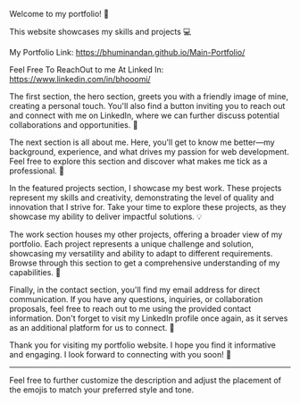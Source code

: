 Welcome to my portfolio! 🎉 

This website showcases my skills and projects 💻

My Portfolio Link: https://bhuminandan.github.io/Main-Portfolio/

Feel Free To ReachOut to me At Linked In: https://www.linkedin.com/in/bhooomi/

The first section, the hero section, greets you with a friendly image of mine, creating a personal touch. You'll also find a button inviting you to reach out and connect with me on LinkedIn, where we can further discuss potential collaborations and opportunities. 🔗

The next section is all about me. Here, you'll get to know me better—my background, experience, and what drives my passion for web development. Feel free to explore this section and discover what makes me tick as a professional. 📖

In the featured projects section, I showcase my best work. These projects represent my skills and creativity, demonstrating the level of quality and innovation that I strive for. Take your time to explore these projects, as they showcase my ability to deliver impactful solutions. 💡

The work section houses my other projects, offering a broader view of my portfolio. Each project represents a unique challenge and solution, showcasing my versatility and ability to adapt to different requirements. Browse through this section to get a comprehensive understanding of my capabilities. 🚀

Finally, in the contact section, you'll find my email address for direct communication. If you have any questions, inquiries, or collaboration proposals, feel free to reach out to me using the provided contact information. Don't forget to visit my LinkedIn profile once again, as it serves as an additional platform for us to connect. 📧

Thank you for visiting my portfolio website. I hope you find it informative and engaging. I look forward to connecting with you soon! 🤝

---

Feel free to further customize the description and adjust the placement of the emojis to match your preferred style and tone.
